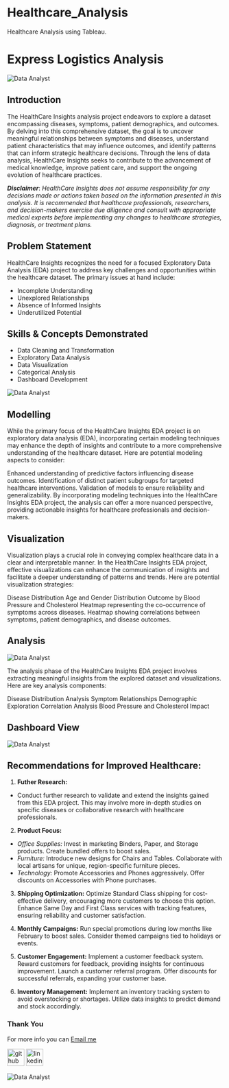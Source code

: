 # Healthcare_Analysis
Healthcare Analysis using Tableau.




# Express Logistics Analysis
![Data Analyst](https://github.com/princeadeakanni/Express_Logistics/blob/main/Intro%20Image.PNG)

## Introduction
The HealthCare Insights analysis project endeavors to explore a dataset encompassing diseases, symptoms, patient demographics, and outcomes. By delving into this comprehensive dataset, the goal is to uncover meaningful relationships between symptoms and diseases, understand patient characteristics that may influence outcomes, and identify patterns that can inform strategic healthcare decisions. Through the lens of data analysis, HealthCare Insights seeks to contribute to the advancement of medical knowledge, improve patient care, and support the ongoing evolution of healthcare practices.

**_Disclaimer_**: _HealthCare Insights does not assume responsibility for any decisions made or actions taken based on the information presented in this analysis. It is recommended that healthcare professionals, researchers, and decision-makers exercise due diligence and consult with appropriate medical experts before implementing any changes to healthcare strategies, diagnosis, or treatment plans._

## Problem Statement
HealthCare Insights recognizes the need for a focused Exploratory Data Analysis (EDA) project to address key challenges and opportunities within the healthcare dataset. The primary issues at hand include:

- Incomplete Understanding
- Unexplored Relationships
- Absence of Informed Insights
- Underutilized Potential

## Skills & Concepts Demonstrated
- Data Cleaning and Transformation
- Exploratory Data Analysis
- Data Visualization
- Categorical Analysis
- Dashboard Development

![Data Analyst](https://github.com/princeadeakanni/Express_Logistics/blob/main/Express%20Logistics%20Image.jpg)

## Modelling

While the primary focus of the HealthCare Insights EDA project is on exploratory data analysis (EDA), incorporating certain modeling techniques may enhance the depth of insights and contribute to a more comprehensive understanding of the healthcare dataset. Here are potential modeling aspects to consider:

Enhanced understanding of predictive factors influencing disease outcomes.
Identification of distinct patient subgroups for targeted healthcare interventions.
Validation of models to ensure reliability and generalizability.
By incorporating modeling techniques into the HealthCare Insights EDA project, the analysis can offer a more nuanced perspective, providing actionable insights for healthcare professionals and decision-makers.

## Visualization

Visualization plays a crucial role in conveying complex healthcare data in a clear and interpretable manner. In the HealthCare Insights EDA project, effective visualizations can enhance the communication of insights and facilitate a deeper understanding of patterns and trends. Here are potential visualization strategies:

Disease Distribution
Age and Gender Distribution
Outcome by Blood Pressure and Cholesterol
Heatmap representing the co-occurrence of symptoms across diseases.
Heatmap showing correlations between symptoms, patient demographics, and disease outcomes.


## Analysis

![Data Analyst](https://github.com/princeadeakanni/Express_Logistics/blob/main/Decomposition%20Tree%20Analysis.PNG)

The analysis phase of the HealthCare Insights EDA project involves extracting meaningful insights from the explored dataset and visualizations. Here are key analysis components:

Disease Distribution Analysis
Symptom Relationships
Demographic Exploration
Correlation Analysis
Blood Pressure and Cholesterol Impact


## Dashboard View

![Data Analyst](https://github.com/princeadeakanni/Express_Logistics/blob/main/Main%20Dashboard.PNG)


## Recommendations for Improved Healthcare:

1. **Futher Research:**
- Conduct further research to validate and extend the insights gained from this EDA project. This may involve more in-depth studies on specific diseases or collaborative research with healthcare professionals.

 2. **Product Focus:**
- _Office Supplies:_ Invest in marketing Binders, Paper, and Storage products. Create bundled offers to boost sales.
- _Furniture:_ Introduce new designs for Chairs and Tables. Collaborate with local artisans for unique, region-specific furniture pieces.
- _Technology:_ Promote Accessories and Phones aggressively. Offer discounts on Accessories with Phone purchases.

3. **Shipping Optimization:**
Optimize Standard Class shipping for cost-effective delivery, encouraging more customers to choose this option.
Enhance Same Day and First Class services with tracking features, ensuring reliability and customer satisfaction.

4. **Monthly Campaigns:**
Run special promotions during low months like February to boost sales. Consider themed campaigns tied to holidays or events.

5. **Customer Engagement:**
Implement a customer feedback system. Reward customers for feedback, providing insights for continuous improvement.
Launch a customer referral program. Offer discounts for successful referrals, expanding your customer base.

6. **Inventory Management:**
Implement an inventory tracking system to avoid overstocking or shortages. Utilize data insights to predict demand and stock accordingly.


### Thank You 
For more info you can [Email me](muideenadeakanni@gmail.com)

[<img src='https://cdn.jsdelivr.net/npm/simple-icons@3.0.1/icons/github.svg' alt='github' height='40'>](https://github.com/princeadeakanni)  [<img src='https://cdn.jsdelivr.net/npm/simple-icons@3.0.1/icons/linkedin.svg' alt='linkedin' height='40'>](https://www.linkedin.com/in/muideenadeakanni)  

![Data Analyst](https://github.com/princeadeakanni/WeCare-Attrition/blob/main/My%20banner.png)
